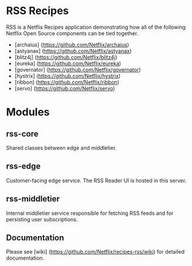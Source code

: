 RSS Recipes
===========

RSS is a Netflix Recipes application demonstrating how all of the following Netflix Open Source components can be tied together.

* [archaius] (https://github.com/Netflix/archaius)
* [astyanax] (https://github.com/Netflix/astyanax)
* [blitz4j] (https://github.com/Netflix/blitz4j)
* [eureka] (https://github.com/Netflix/eureka)
* [governator] (https://github.com/Netflix/governator)
* [hystrix] (https://github.com/Netflix/hystrix)
* [ribbon] (https://github.com/Netflix/ribbon)
* [servo] (https://github.com/Netflix/servo)

Modules
=======

rss-core
-----------
Shared classes between edge and middletier.

rss-edge
-----------
Customer-facing edge service. The RSS Reader UI is hosted in this server.

rss-middletier
-----------------
Internal middletier service responsible for fetching RSS feeds and for persisting user subscriptions.

Documentation
--------------
Please see [wiki] (https://github.com/Netflix/recipes-rss/wiki) for detailed documentation.